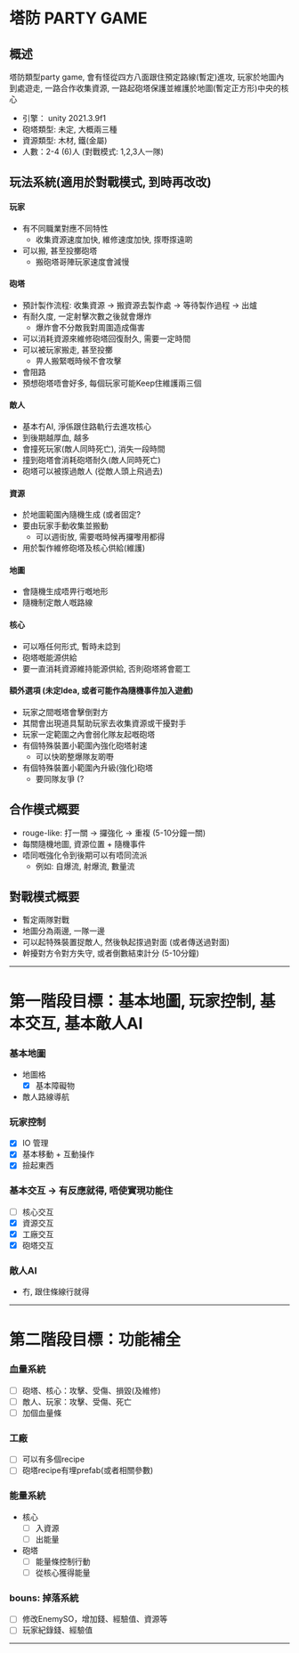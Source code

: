 # 塔防 PARTY GAME
## 概述
塔防類型party game, 會有怪從四方八面跟住預定路線(暫定)進攻,
玩家於地圖內到處遊走, 一路合作收集資源, 一路起砲塔保護並維護於地圖(暫定正方形)中央的核心

- 引擎： unity 2021.3.9f1
- 砲塔類型: 未定, 大概兩三種
- 資源類型: 木材, 鐵(金屬)
- 人數：2-4 (6)人 (對戰模式: 1,2,3人一隊)

## 玩法系統(適用於對戰模式, 到時再改改)
#### 玩家
- 有不同職業對應不同特性
    - 收集資源速度加快, 維修速度加快, 揼嘢揼遠啲
- 可以搬, 甚至投擲砲塔
    - 搬砲塔哥陣玩家速度會減慢

#### 砲塔
- 預計製作流程: 收集資源 -> 搬資源去製作處 -> 等待製作過程 -> 出爐
- 有耐久度, 一定射擊次數之後就會爆炸
    - 爆炸會不分敵我對周圍造成傷害
- 可以消耗資源來維修砲塔回復耐久, 需要一定時間
- 可以被玩家搬走, 甚至投擲
    - 畀人搬緊嘅時候不會攻擊
- 會阻路
- 預想砲塔唔會好多, 每個玩家可能Keep住維護兩三個

#### 敵人
- 基本冇AI, 淨係跟住路軌行去進攻核心
- 到後期越厚血, 越多
- 會撞死玩家(敵人同時死亡), 消失一段時間
- 撞到砲塔會消耗砲塔耐久(敵人同時死亡)
- 砲塔可以被揼過敵人 (從敵人頭上飛過去)

#### 資源
- 於地圖範圍內隨機生成 (或者固定?
- 要由玩家手動收集並搬動
    - 可以週街放, 需要嘅時候再攞嚟用都得
- 用於製作維修砲塔及核心供給(維護)

#### 地圖
- 會隨機生成唔畀行嘅地形
- 隨機制定敵人嘅路線

#### 核心
- 可以喺任何形式, 暫時未諗到
- 砲塔嘅能源供給
- 要一直消耗資源維持能源供給, 否則砲塔將會罷工

#### 額外選項 (未定Idea, 或者可能作為隨機事件加入遊戲)
- 玩家之間嘅塔會擊倒對方
- 其間會出現道具幫助玩家去收集資源或干擾對手
- 玩家一定範圍之內會弱化隊友起嘅砲塔
- 有個特殊裝置小範圍內強化砲塔射速
    - 可以快啲整爆隊友啲嘢
- 有個特殊裝置小範圍內升級(強化)砲塔
    - 要同隊友爭 (?

## 合作模式概要
- rouge-like: 打一關 -> 攞強化 -> 重複 (5-10分鐘一關)
- 每關隨機地圖, 資源位置 + 隨機事件
- 唔同嘅強化令到後期可以有唔同流派
    - 例如: 自爆流, 射爆流, 數量流

## 對戰模式概要
- 暫定兩隊對戰
- 地圖分為兩邊, 一隊一邊
- 可以起特殊裝置捉敵人, 然後執起揼過對面 (或者傳送過對面)
- 幹擾對方令對方失守, 或者倒數結束計分 (5-10分鐘)
---

# 第一階段目標：基本地圖, 玩家控制, 基本交互, 基本敵人AI
### 基本地圖
- 地圖格
  - [x] 基本障礙物 
- 敵人路線導航

### 玩家控制
- [x] IO 管理 
- [x] 基本移動 + 互動操作 
- [x] 撿起東西

### 基本交互 -> 有反應就得, 唔使實現功能住
- [ ] 核心交互
- [x] 資源交互
- [x] 工廠交互
- [x] 砲塔交互 

### 敵人AI 
- 冇, 跟住條線行就得
---

# 第二階段目標：功能補全
### 血量系統
- [ ] 砲塔、核心：攻擊、受傷、損毀(及維修)
- [ ] 敵人、玩家：攻擊、受傷、死亡
- [ ] 加個血量條

### 工廠
- [ ] 可以有多個recipe
- [ ] 砲塔recipe有埋prefab(或者相關參數)

### 能量系統
- 核心
  - [ ] 入資源
  - [ ] 出能量
- 砲塔
  - [ ] 能量條控制行動
  - [ ] 從核心獲得能量

### bouns: 掉落系統
- [ ] 修改EnemySO，增加錢、經驗值、資源等
- [ ] 玩家紀錄錢、經驗值
---
